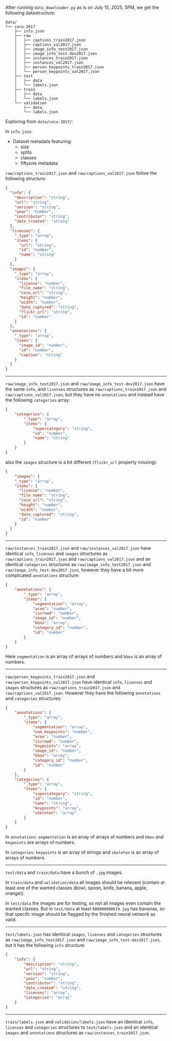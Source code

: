 
After running `data_downloader.py` as is on July 15, 2025, 5PM, we get the following datastructure:

```
data/
└── coco-2017
    ├── info.json
    ├── raw
    │   ├── captions_train2017.json
    │   ├── captions_val2017.json
    │   ├── image_info_test2017.json
    │   ├── image_info_test-dev2017.json
    │   ├── instances_train2017.json
    │   ├── instances_val2017.json
    │   ├── person_keypoints_train2017.json
    │   └── person_keypoints_val2017.json
    ├── test
    │   ├── data
    │   └── labels.json
    ├── train
    │   ├── data
    │   └── labels.json
    └── validation
        ├── data
        └── labels.json
```

Exploring from `data/coco-2017/`:

In `info.json`: 
 - Dataset metadata featuring: 
   - size
   - splits
   - classes
   - fiftyone metadata

`raw/captions_train2017.json` and `raw/captions_val2017.json` follow the following structure:
```json
{
  "info": {
    "description": "string",
    "url": "string",
    "version": "string",
    "year": "number",
    "contributor": "string",
    "date_created": "string"
  },
  "licenses": {
    "_type": "array",
    "items": {
      "url": "string",
      "id": "number",
      "name": "string"
    }
  },
  "images": {
    "_type": "array",
    "items": {
      "license": "number",
      "file_name": "string",
      "coco_url": "string",
      "height": "number",
      "width": "number",
      "date_captured": "string",
      "flickr_url": "string",
      "id": "number"
    }
  },
  "annotations": {
    "_type": "array",
    "items": {
      "image_id": "number",
      "id": "number",
      "caption": "string"
    }
  }
}
```

---

`raw/image_info_test2017.json` and `raw/image_info_test-dev2017.json` have the same `info`, and `licenses` structures as `raw/captions_train2017.json` and `raw/captions_val2017.json`, but they have no `annotations` and instead have the following  `categories` array:
```json
{
    "categories": {
        "_type": "array",
        "items": {
            "supercategory": "string",
            "id": "number",
            "name": "string"
        }
    }
}
```
also the `images` structure is a bit different (`flickr_url` property missing):
```json
{  
	"images": {
    "_type": "array",
    "items": {
      "license": "number",
      "file_name": "string",
      "coco_url": "string",
      "height": "number",
      "width": "number",
      "date_captured": "string",
      "id": "number"
    }
  }
}
```

---

`raw/instances_train2017.json` and `raw/instances_val2017.json` have identical `info`, `licenses` and `images` structures as `raw/captions_train2017.json` and `raw/captions_val2017.json` and an identical `categories` structures as `raw/image_info_test2017.json` and `raw/image_info_test-dev2017.json`, however they have a bit more complicated `annotations` structure:

```json
{
    "annotations": {
        "_type": "array",
        "items": {
            "segmentation": "array",
            "area": "number",
            "iscrowd": "number",
            "image_id": "number",
            "bbox": "array",
            "category_id": "number",
            "id": "number"
        }
    }
}
```

Here `segmentation` is an array of arrays of numbers and `bbox` is an array of numbers.

---

`raw/person_keypoints_train2017.json` and `raw/person_keypoints_val2017.json` have identical `info`, `licenses` and `images` structures as  `raw/captions_train2017.json` and `raw/captions_val2017.json`. However they have the following `annotations` and `categories` structures:

```json
{
    "annotations": {
        "_type": "array",
        "items": {
            "segmentation": "array",
            "num_keypoints": "number",
            "area": "number",
            "iscrowd": "number",
            "keypoints": "array",
            "image_id": "number",
            "bbox": "array",
            "category_id": "number",
            "id": "number"
        }
    },
    "categories": {
        "_type": "array",
        "items": {
            "supercategory": "string",
            "id": "number",
            "name": "string",
            "keypoints": "array",
            "skeleton": "array"
        }
    }
}
```

In `annotations`: `segmentation` is an array of arrays of numbers and `bbox` and `keypoints` are arrays of numbers.

In `categories`: `keypoints` is an array of strings and `skeleton` is an array of arrays of numbers.

---

`test/data` and `train/data` have a bunch of `.jpg` images. 

In `train/data` and `validation/data` all images should be relevant (contain at least one of the wanted classes (bowl, spoon, knife, banana, apple, orange)). 

In `test/data` the images are for testing, so not all images even contain the wanted classes. But in `test/data` at least `000000000619.jpg` has bananas, so that specifc image should be flagged by the finished neural network as valid.

---

`test/labels.json` has identical `images`, `licenses` and `categories` structures as `raw/image_info_test2017.json` and `raw/image_info_test-dev2017.json`, but it has the following `info` structure:

```json
{
    "info": {
        "description": "string",
        "url": "string",
        "version": "string",
        "year": "number",
        "contributor": "string",
        "date_created": "string",
        "licenses": "array",
        "categories": "array"
    }
}
```

--- 

`train/labels.json` and `validation/labels.json` have an identical `info`, `licenses` and `categories` structures to  `test/labels.json` and an identical `images` and `annotations` structures as `raw/instances_train2017.json`.
